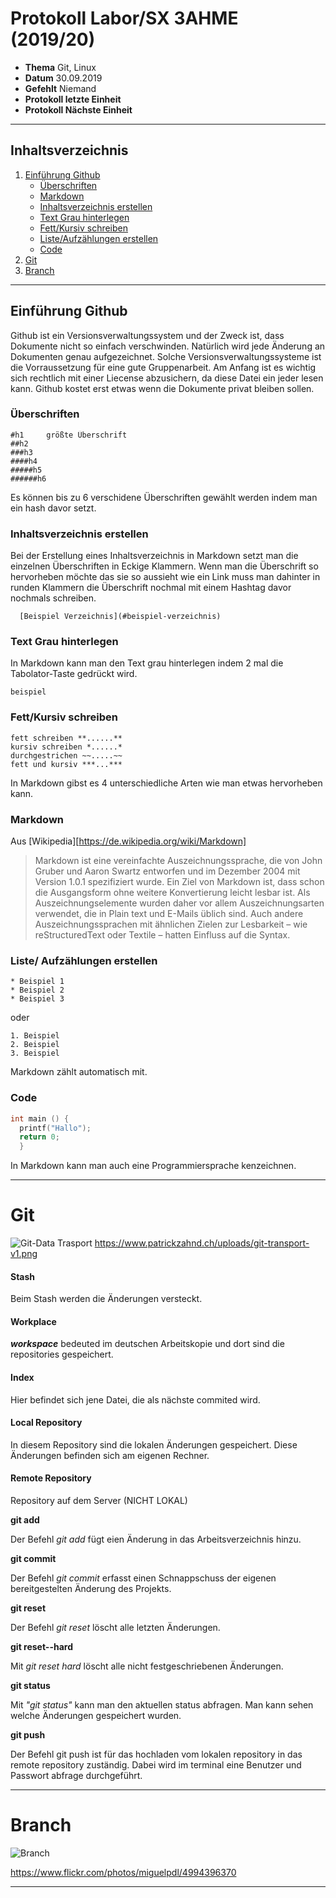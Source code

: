 # Protokoll Labor/SX 3AHME (2019/20)

* **Thema** Git, Linux
* **Datum** 30.09.2019
* **Gefehlt** Niemand
* **Protokoll letzte Einheit**
* **Protokoll Nächste Einheit**
-----------------------------------------------------------------------------------------------------------------------------------
## Inhaltsverzeichnis
1. [Einführung Github](#einführung-github)
   * [Überschriften](#überschriften)
   * [Markdown](#markdown)
   * [Inhaltsverzeichnis erstellen](#inhaltsverzeichnis-erstellen)
   * [Text Grau hinterlegen](#text-grau-hinterlegen)
   * [Fett/Kursiv schreiben](#fett/kursiv-schrieben)
   * [Liste/Aufzählungen erstellen](#liste/aufzühlungen-erstellen)
   * [Code](#code)
2. [Git](#git)
3. [Branch](#branch)
-----------------------------------------------------------------------------------------------------------------------------------
## Einführung Github
Github ist ein Versionsverwaltungssystem und der Zweck ist, dass Dokumente nicht so einfach verschwinden. Natürlich wird jede Änderung an Dokumenten genau aufgezeichnet. Solche Versionsverwaltungssysteme ist die Vorraussetzung für eine gute Gruppenarbeit. Am Anfang ist es wichtig sich rechtlich mit einer Liecense abzusichern, da diese Datei ein jeder lesen kann.
Github kostet erst etwas wenn die Dokumente privat bleiben sollen.
  
### Überschriften

    #h1     größte Überschrift
    ##h2
    ###h3
    ####h4
    #####h5
    ######h6

Es können bis zu 6 verschidene Überschriften gewählt werden indem man ein hash davor setzt.

### Inhaltsverzeichnis erstellen
Bei der Erstellung eines Inhaltsverzeichnis in Markdown setzt man die einzelnen Überschriften in Eckige Klammern. Wenn man die Überschrift so hervorheben möchte das sie so aussieht wie ein Link muss man dahinter in runden Klammern die Überschrift nochmal mit einem Hashtag davor nochmals schreiben.
  
      [Beispiel Verzeichnis](#beispiel-verzeichnis)
### Text Grau hinterlegen
In Markdown kann man den Text grau hinterlegen indem 2 mal die Tabolator-Taste gedrückt wird.

    beispiel

### Fett/Kursiv schreiben

    fett schreiben **......**
    kursiv schreiben *......*
    durchgestrichen ~~.....~~
    fett und kursiv ***...***

In Markdown gibst es 4 unterschiedliche Arten wie man etwas hervorheben kann.


### Markdown

Aus [Wikipedia][https://de.wikipedia.org/wiki/Markdown]
>Markdown ist eine vereinfachte Auszeichnungssprache, die von John Gruber und Aaron Swartz entworfen und im Dezember 2004 mit Version 1.0.1 spezifiziert wurde. Ein Ziel von Markdown ist, dass schon die Ausgangsform ohne weitere Konvertierung leicht lesbar ist. Als Auszeichnungselemente wurden daher vor allem Auszeichnungsarten verwendet, die in Plain text und E-Mails üblich sind. Auch andere Auszeichnungssprachen mit ähnlichen Zielen zur Lesbarkeit – wie reStructuredText oder Textile – hatten Einfluss auf die Syntax.

### Liste/ Aufzählungen erstellen

    * Beispiel 1
    * Beispiel 2
    * Beispiel 3

oder 

    1. Beispiel
    2. Beispiel
    3. Beispiel
    
Markdown zählt automatisch mit.
### Code

```C
int main () {
  printf("Hallo");
  return 0;
  }
```
In Markdown kann man auch eine Programmiersprache kenzeichnen.

--------------------------------------------------------------------------------------------------------------------------------
# Git

![Git-Data Trasport][Git-Data Trasport]
https://www.patrickzahnd.ch/uploads/git-transport-v1.png

#### Stash

Beim Stash werden die Änderungen versteckt.

#### Workplace

***workspace*** bedeuted im deutschen Arbeitskopie und dort sind die repositories gespeichert.

#### Index

Hier befindet sich jene Datei, die als nächste commited wird.

#### Local Repository

In diesem Repository sind die lokalen Änderungen gespeichert. Diese Änderungen befinden sich am eigenen Rechner. 

#### Remote Repository

Repository auf dem Server (NICHT LOKAL)

**git add**

Der Befehl *git add* fügt eien Änderung in das Arbeitsverzeichnis hinzu.

**git commit**

Der Befehl *git commit* erfasst einen Schnappschuss der eigenen bereitgestelten Änderung des Projekts.

**git reset**

Der Befehl *git reset* löscht alle letzten Änderungen.

**git reset--hard**

Mit *git reset hard* löscht alle nicht festgeschriebenen Änderungen.

**git status**

Mit *"git status"* kann man den aktuellen status abfragen. Man kann sehen welche Änderungen gespeichert wurden.

**git push**

Der Befehl git push ist für das hochladen vom lokalen repository in das remote repository zuständig. Dabei wird im terminal eine Benutzer und Passwort abfrage durchgeführt.

--------------------------------------------------------------------------------------------------------------------------------

# Branch
![Branch][Branch]

https://www.flickr.com/photos/miguelpdl/4994396370



--------------------------------------------------------------------------------------------------------------------------------
[Git-Data Trasport]:https://www.patrickzahnd.ch/uploads/git-transport-v1.png
[Branch]:https://www.flickr.com/photos/miguelpdl/4994396370



